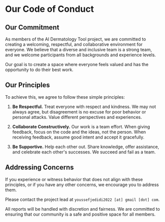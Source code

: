 # Our Code of Conduct

## Our Commitment

As members of the AI Dermatology Tool project, we are committed to creating a welcoming, respectful, and collaborative environment for everyone. We believe that a diverse and inclusive team is a strong team, and we welcome participants from all backgrounds and experience levels.

Our goal is to create a space where everyone feels valued and has the opportunity to do their best work.

## Our Principles

To achieve this, we agree to follow these simple principles:

1.  **Be Respectful.**
    Treat everyone with respect and kindness. We may not always agree, but disagreement is no excuse for poor behavior or personal attacks. Value different perspectives and experiences.

2.  **Collaborate Constructively.**
    Our work is a team effort. When giving feedback, focus on the code and the ideas, not the person. When receiving feedback, assume good intent and accept it gracefully.

3.  **Be Supportive.**
    Help each other out. Share knowledge, offer assistance, and celebrate each other's successes. We succeed and fail as a team.

## Addressing Concerns

If you experience or witness behavior that does not align with these principles, or if you have any other concerns, we encourage you to address them.

Please contact the project lead at `youssefjedidi2022 [at] gmail [dot] com`.

All reports will be handled with discretion and fairness. We are committed to ensuring that our community is a safe and positive space for all members.
